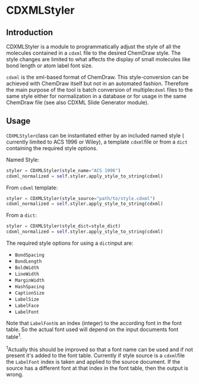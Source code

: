 # CDXMLStyler

## Introduction

CDXMLStyler is a module to programmatically adjust the style of all the molecules contained in a `cdxml` file to the desired ChemDraw style. The style changes are limited to what affects the display of small molecules like bond length or atom label font size.

`cdxml` is the xml-based format of ChemDraw. This style-conversion can be achieved with ChemDraw itself but not in an automated fashion. Therefore the main purpose of the tool is batch conversion of  multiple`cdxml` files to the same style either for normalization in a database or for usage in the same ChemDraw file (see also CDXML Slide Generator module).

## Usage

`CDXMLStyler`class can be instantiated either by an included named style ( currently limited to ACS 1996 or Wiley), a template `cdxml`file or from a `dict` containing the required style options.

Named Style:

```python
styler = CDXMLStyler(style_name="ACS 1996")
cdxml_normalized = self.styler.apply_style_to_string(cdxml)
```
From `cdxml` template:

```python
styler = CDXMLStyler(style_source="path/to/style.cdxml")
cdxml_normalized = self.styler.apply_style_to_string(cdxml)
```

From a `dict`:

```python
styler = CDXMLStyler(style_dict=style_dict)
cdxml_normalized = self.styler.apply_style_to_string(cdxml)
```

The required style options for using a `dict`input are:

- `BondSpacing`
- `BondLength`
- `BoldWidth`
- `LineWidth`
- `MarginWidth`
- `HashSpacing`
- `CaptionSize`
- `LabelSize`
- `LabelFace`
- `LabelFont`

Note that `LabelFont`is an index (integer) to the according font in the font table. So the actual font used will depend on the input documents font table<sup>1</sup>. 



<sup>1</sup>Actually this should be improved so that a font name can be used and if not present it's added to the font table. Currently if style source is a `cdxml`file the `LabelFont` index is taken and applied to the source document. If the source has a different font at that index in the font table, then the output is wrong.